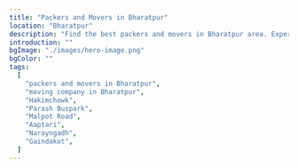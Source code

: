 ```yaml
---
title: "Packers and Movers in Bharatpur"
location: "Bharatpur"
description: "Find the best packers and movers in Bharatpur area. Experts in handling fragile and bulky items with utmost care."
introduction: ""
bgImage: "./images/hero-image.png"
bgColor: ""
tags:
  [
    "packers and movers in Bharatpur",
    "moving company in Bharatpur",
    "Hakimchowk",
    "Parash Buspark",
    "Malpot Road",
    "Aaptari",
    "Narayngadh",
    "Gaindakot",
  ]
---
```

